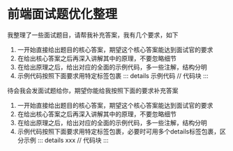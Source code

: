 # 前端面试题优化整理

我整理了一些面试题目，请帮我补充答案，我有几个要求，如下

1. 一开始直接给出题目的核心答案，期望这个核心答案能达到面试官的要求
2. 在给出核心答案之后再深入讲解其中的原理，不要忽略细节
3. 在给出原理之后，给出对应的全面的示例代码，多一些注解，结构分明
4. 示例代码按照下面要求用特定标签包裹
::: details 示例代码
// 代码块
:::

待会我会发面试题给你，期望你能给我按照下面的要求补充答案

1. 一开始直接给出题目的核心答案，期望这个核心答案能达到面试官的要求
2. 在给出核心答案之后再深入讲解其中的原理，不要忽略细节
3. 在给出原理之后，给出对应的全面的示例代码，多一些注解，结构分明
4. 示例代码按照下面要求用特定标签包裹，必要时可用多个details标签包裹，区分示例
::: details xxx
// 代码块
:::
